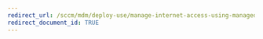 ```yaml
---
redirect_url: /sccm/mdm/deploy-use/manage-internet-access-using-managed-browser-policies
redirect_document_id: TRUE
---
```

